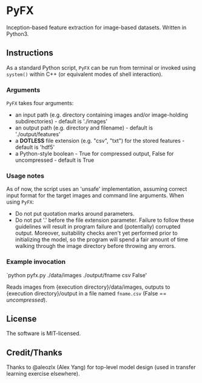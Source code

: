 # PyFX
Inception-based feature extraction for image-based datasets. Written in Python3.

## Instructions
As a standard Python script, `PyFX` can be run from terminal or invoked using `system()` within C++ (or equivalent modes of shell interaction). 

### Arguments
`PyFX` takes four arguments: 
 * an input path (e.g. directory containing images and/or image-holding subdirectories) - default is './images' 
 * an output  path (e.g. directory and filename) - default is './output/features'
 * a **DOTLESS** file extension (e.g. "csv", "txt") for the stored features - default is 'hdf5'
 * a Python-style boolean - True for compressed output, False for uncompressed - default is True

### Usage notes
As of now, the script uses an 'unsafe' implementation, assuming correct input format for the target images and command line arguments. When using `PyFX`:
 * Do not put quotation marks around parameters.
 * Do not put '.' before the file extension parameter. 
Failure to follow these guidelines will result in program failure and (potentially) corrupted output. Moreover, suitability checks aren't yet performed prior to initializing the model, so the program will spend a fair amount of time walking through the image directory before throwing any errors.

### Example invocation
`python pyfx.py ./data/images ./output/fname csv False'

Reads images from {execution directory}/data/images, outputs to {execution directory}/output in a file named `fname.csv` (False == *uncompressed*).

## License
The software is MIT-licensed.

## Credit/Thanks
Thanks to @aleozlx (Alex Yang) for top-level model design (used in transfer learning exercise elsewhere).
